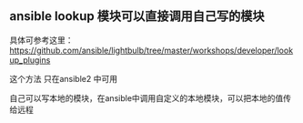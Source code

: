 ## ansible lookup 模块可以直接调用自己写的模块

具体可参考这里：
https://github.com/ansible/lightbulb/tree/master/workshops/developer/lookup_plugins

这个方法 只在ansible2 中可用


自己可以写本地的模块，在ansible中调用自定义的本地模块，可以把本地的值传给远程